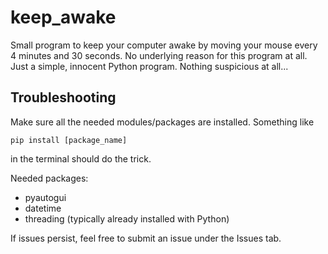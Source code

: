 # keep_awake
Small program to keep your computer awake by moving your mouse every 4 minutes and 30 seconds. No underlying reason for this program at all. Just a simple, innocent Python program. Nothing suspicious at all...

## Troubleshooting
Make sure all the needed modules/packages are installed. Something like
```
pip install [package_name]
```
in the terminal should do the trick.

Needed packages:
* pyautogui
* datetime
* threading (typically already installed with Python)

If issues persist, feel free to submit an issue under the Issues tab.
